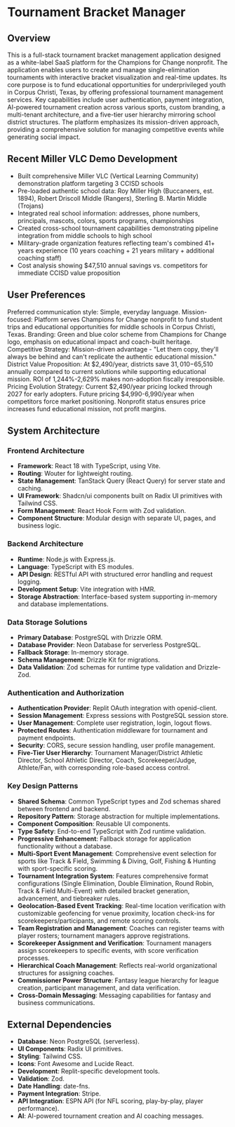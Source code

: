 # Tournament Bracket Manager

## Overview
This is a full-stack tournament bracket management application designed as a white-label SaaS platform for the Champions for Change nonprofit. The application enables users to create and manage single-elimination tournaments with interactive bracket visualization and real-time updates. Its core purpose is to fund educational opportunities for underprivileged youth in Corpus Christi, Texas, by offering professional tournament management services. Key capabilities include user authentication, payment integration, AI-powered tournament creation across various sports, custom branding, a multi-tenant architecture, and a five-tier user hierarchy mirroring school district structures. The platform emphasizes its mission-driven approach, providing a comprehensive solution for managing competitive events while generating social impact.

## Recent Miller VLC Demo Development
- Built comprehensive Miller VLC (Vertical Learning Community) demonstration platform targeting 3 CCISD schools
- Pre-loaded authentic school data: Roy Miller High (Buccaneers, est. 1894), Robert Driscoll Middle (Rangers), Sterling B. Martin Middle (Trojans)  
- Integrated real school information: addresses, phone numbers, principals, mascots, colors, sports programs, championships
- Created cross-school tournament capabilities demonstrating pipeline integration from middle schools to high school
- Military-grade organization features reflecting team's combined 41+ years experience (10 years coaching + 21 years military + additional coaching staff)
- Cost analysis showing $47,510 annual savings vs. competitors for immediate CCISD value proposition

## User Preferences
Preferred communication style: Simple, everyday language.
Mission-focused: Platform serves Champions for Change nonprofit to fund student trips and educational opportunities for middle schools in Corpus Christi, Texas.
Branding: Green and blue color scheme from Champions for Change logo, emphasis on educational impact and coach-built heritage.
Competitive Strategy: Mission-driven advantage - "Let them copy, they'll always be behind and can't replicate the authentic educational mission."
District Value Proposition: At $2,490/year, districts save $31,010-$65,510 annually compared to current solutions while supporting educational mission. ROI of 1,244%-2,629% makes non-adoption fiscally irresponsible.
Pricing Evolution Strategy: Current $2,490/year pricing locked through 2027 for early adopters. Future pricing $4,990-6,990/year when competitors force market positioning. Nonprofit status ensures price increases fund educational mission, not profit margins.

## System Architecture

### Frontend Architecture
- **Framework**: React 18 with TypeScript, using Vite.
- **Routing**: Wouter for lightweight routing.
- **State Management**: TanStack Query (React Query) for server state and caching.
- **UI Framework**: Shadcn/ui components built on Radix UI primitives with Tailwind CSS.
- **Form Management**: React Hook Form with Zod validation.
- **Component Structure**: Modular design with separate UI, pages, and business logic.

### Backend Architecture
- **Runtime**: Node.js with Express.js.
- **Language**: TypeScript with ES modules.
- **API Design**: RESTful API with structured error handling and request logging.
- **Development Setup**: Vite integration with HMR.
- **Storage Abstraction**: Interface-based system supporting in-memory and database implementations.

### Data Storage Solutions
- **Primary Database**: PostgreSQL with Drizzle ORM.
- **Database Provider**: Neon Database for serverless PostgreSQL.
- **Fallback Storage**: In-memory storage.
- **Schema Management**: Drizzle Kit for migrations.
- **Data Validation**: Zod schemas for runtime type validation and Drizzle-Zod.

### Authentication and Authorization
- **Authentication Provider**: Replit OAuth integration with openid-client.
- **Session Management**: Express sessions with PostgreSQL session store.
- **User Management**: Complete user registration, login, logout flows.
- **Protected Routes**: Authentication middleware for tournament and payment endpoints.
- **Security**: CORS, secure session handling, user profile management.
- **Five-Tier User Hierarchy**: Tournament Manager/District Athletic Director, School Athletic Director, Coach, Scorekeeper/Judge, Athlete/Fan, with corresponding role-based access control.

### Key Design Patterns
- **Shared Schema**: Common TypeScript types and Zod schemas shared between frontend and backend.
- **Repository Pattern**: Storage abstraction for multiple implementations.
- **Component Composition**: Reusable UI components.
- **Type Safety**: End-to-end TypeScript with Zod runtime validation.
- **Progressive Enhancement**: Fallback storage for application functionality without a database.
- **Multi-Sport Event Management**: Comprehensive event selection for sports like Track & Field, Swimming & Diving, Golf, Fishing & Hunting with sport-specific scoring.
- **Tournament Integration System**: Features comprehensive format configurations (Single Elimination, Double Elimination, Round Robin, Track & Field Multi-Event) with detailed bracket generation, advancement, and tiebreaker rules.
- **Geolocation-Based Event Tracking**: Real-time location verification with customizable geofencing for venue proximity, location check-ins for scorekeepers/participants, and remote scoring controls.
- **Team Registration and Management**: Coaches can register teams with player rosters; tournament managers approve registrations.
- **Scorekeeper Assignment and Verification**: Tournament managers assign scorekeepers to specific events, with score verification processes.
- **Hierarchical Coach Management**: Reflects real-world organizational structures for assigning coaches.
- **Commissioner Power Structure**: Fantasy league hierarchy for league creation, participant management, and data verification.
- **Cross-Domain Messaging**: Messaging capabilities for fantasy and business communications.

## External Dependencies
- **Database**: Neon PostgreSQL (serverless).
- **UI Components**: Radix UI primitives.
- **Styling**: Tailwind CSS.
- **Icons**: Font Awesome and Lucide React.
- **Development**: Replit-specific development tools.
- **Validation**: Zod.
- **Date Handling**: date-fns.
- **Payment Integration**: Stripe.
- **API Integration**: ESPN API (for NFL scoring, play-by-play, player performance).
- **AI**: AI-powered tournament creation and AI coaching messages.